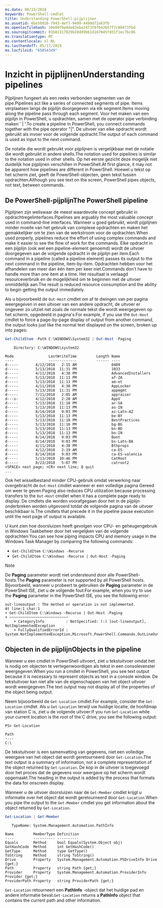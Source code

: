 ```yaml
---
ms.date: 08/23/2018
keywords: PowerShell-cmdlet
title: Understanding PowerShell-pijplijnen
ms.assetid: 6be50926-7943-4ef7-9499-4490d72a63fb
ms.openlocfilehash: 10e09fbe8de83eba2473f8f042657f7c80473fbd
ms.sourcegitcommit: 01b81317029b28dd9b61d167045fd31f1ec7bc06
ms.translationtype: MT
ms.contentlocale: nl-NL
ms.lasthandoff: 05/17/2019
ms.locfileid: "65854349"
---
```

# <a name="understanding-pipelines"></a><span data-ttu-id="be535-103">Inzicht in pijplijnen</span><span class="sxs-lookup"><span data-stu-id="be535-103">Understanding pipelines</span></span>

<span data-ttu-id="be535-104">Pijplijnen fungeert als een reeks verbonden segmenten van de pipe.</span><span class="sxs-lookup"><span data-stu-id="be535-104">Pipelines act like a series of connected segments of pipe.</span></span> <span data-ttu-id="be535-105">Items verplaatsen langs de pijplijn doorgegeven via elk segment.</span><span class="sxs-lookup"><span data-stu-id="be535-105">Items moving along the pipeline pass through each segment.</span></span> <span data-ttu-id="be535-106">Voor het maken van een pijplijn in PowerShell, u opdrachten, samen met de operator pipe verbinding maken ' | '.</span><span class="sxs-lookup"><span data-stu-id="be535-106">To create a pipeline in PowerShell, you connect commands together with the pipe operator "|".</span></span> <span data-ttu-id="be535-107">De uitvoer van elke opdracht wordt gebruikt als invoer voor de volgende opdracht.</span><span class="sxs-lookup"><span data-stu-id="be535-107">The output of each command is used as input to the next command.</span></span>

<span data-ttu-id="be535-108">De notatie die wordt gebruikt voor pijplijnen is vergelijkbaar met de notatie die wordt gebruikt in andere shells.</span><span class="sxs-lookup"><span data-stu-id="be535-108">The notation used for pipelines is similar to the notation used in other shells.</span></span> <span data-ttu-id="be535-109">Op het eerste gezicht deze mogelijk niet duidelijk hoe pijplijnen verschillen in PowerShell.</span><span class="sxs-lookup"><span data-stu-id="be535-109">At first glance, it may not be apparent how pipelines are different in PowerShell.</span></span> <span data-ttu-id="be535-110">Hoewel u tekst op het scherm ziet, geeft de PowerShell-objecten, geen tekst tussen opdrachten.</span><span class="sxs-lookup"><span data-stu-id="be535-110">Although you see text on the screen, PowerShell pipes objects, not text, between commands.</span></span>

## <a name="the-powershell-pipeline"></a><span data-ttu-id="be535-111">De PowerShell-pijplijn</span><span class="sxs-lookup"><span data-stu-id="be535-111">The PowerShell pipeline</span></span>

<span data-ttu-id="be535-112">Pijplijnen zijn weliswaar de meest waardevolle concept gebruikt in opdrachtregelinterfaces.</span><span class="sxs-lookup"><span data-stu-id="be535-112">Pipelines are arguably the most valuable concept used in command-line interfaces.</span></span> <span data-ttu-id="be535-113">Wanneer u goed gebruikt, wordt pijplijnen minder moeite van het gebruik van complexe opdrachten en maken het gemakkelijker om te zien van de werkstroom voor de opdrachten.</span><span class="sxs-lookup"><span data-stu-id="be535-113">When used properly, pipelines reduce the effort of using complex commands and make it easier to see the flow of work for the commands.</span></span> <span data-ttu-id="be535-114">Elke opdracht in een pijplijn (ook wel een pipeline-element genoemd) wordt de uitvoer doorgegeven aan de volgende opdracht in de pijplijn per item.</span><span class="sxs-lookup"><span data-stu-id="be535-114">Each command in a pipeline (called a pipeline element) passes its output to the next command in the pipeline, item-by-item.</span></span> <span data-ttu-id="be535-115">Opdrachten hebben voor het afhandelen van meer dan één item per keer niet.</span><span class="sxs-lookup"><span data-stu-id="be535-115">Commands don't have to handle more than one item at a time.</span></span> <span data-ttu-id="be535-116">Het resultaat is verlaagd resourceverbruik en de mogelijkheid om te beginnen met de uitvoer onmiddellijk aan.</span><span class="sxs-lookup"><span data-stu-id="be535-116">The result is reduced resource consumption and the ability to begin getting the output immediately.</span></span>

<span data-ttu-id="be535-117">Als u bijvoorbeeld de `Out-Host` cmdlet om af te dwingen van per pagina weergegeven in een uitvoer van een andere opdracht, de uitvoer er ongeveer zo uitziet net zoals de normale tekst die wordt weergegeven op het scherm, opgedeeld in pagina's:</span><span class="sxs-lookup"><span data-stu-id="be535-117">For example, if you use the `Out-Host` cmdlet to force a page-by-page display of output from another command, the output looks just like the normal text displayed on the screen, broken up into pages:</span></span>

```powershell
Get-ChildItem -Path C:\WINDOWS\System32 | Out-Host -Paging
```

```Output
    Directory: C:\WINDOWS\system32

Mode                LastWriteTime         Length Name
----                -------------         ------ ----
d-----        4/12/2018   2:15 AM                0409
d-----        5/13/2018  11:31 PM                1033
d-----        4/11/2018   4:38 PM                AdvancedInstallers
d-----        5/13/2018  11:13 PM                af-ZA
d-----        5/13/2018  11:13 PM                am-et
d-----        4/11/2018   4:38 PM                AppLocker
d-----        5/13/2018  11:31 PM                appmgmt
d-----        7/11/2018   2:05 AM                appraiser
d---s-        4/12/2018   2:20 AM                AppV
d-----        5/13/2018  11:10 PM                ar-SA
d-----        5/13/2018  11:13 PM                as-IN
d-----        8/14/2018   9:03 PM                az-Latn-AZ
d-----        5/13/2018  11:13 PM                be-BY
d-----        5/13/2018  11:10 PM                BestPractices
d-----        5/13/2018  11:10 PM                bg-BG
d-----        5/13/2018  11:13 PM                bn-BD
d-----        5/13/2018  11:13 PM                bn-IN
d-----        8/14/2018   9:03 PM                Boot
d-----        8/14/2018   9:03 PM                bs-Latn-BA
d-----        4/11/2018   4:38 PM                Bthprops
d-----        4/12/2018   2:19 AM                ca-ES
d-----        8/14/2018   9:03 PM                ca-ES-valencia
d-----        5/13/2018  10:46 PM                CatRoot
d-----        8/23/2018   5:07 PM                catroot2
<SPACE> next page; <CR> next line; Q quit
...
```

<span data-ttu-id="be535-118">Ook het wisselbestand minder CPU-gebruik omdat verwerking naar overgebracht de `Out-Host` cmdlet wanneer er een volledige pagina Gereed om weer te geven.</span><span class="sxs-lookup"><span data-stu-id="be535-118">Paging also reduces CPU utilization because processing transfers to the `Out-Host` cmdlet when it has a complete page ready to display.</span></span> <span data-ttu-id="be535-119">De cmdlets die worden voorafgegaan door het in de pijplijn onderbreken worden uitgevoerd totdat de volgende pagina van de uitvoer beschikbaar is.</span><span class="sxs-lookup"><span data-stu-id="be535-119">The cmdlets that precede it in the pipeline pause execution until the next page of output is available.</span></span>

<span data-ttu-id="be535-120">U kunt zien hoe doorsluizen heeft gevolgen voor CPU- en geheugengebruik in Windows Taakbeheer door het vergelijken van de volgende opdrachten:</span><span class="sxs-lookup"><span data-stu-id="be535-120">You can see how piping impacts CPU and memory usage in the Windows Task Manager by comparing the following commands:</span></span>

- `Get-ChildItem C:\Windows -Recurse`
- `Get-ChildItem C:\Windows -Recurse | Out-Host -Paging`

> [!NOTE]
> <span data-ttu-id="be535-121">De **Paging** parameter wordt niet ondersteund door alle PowerShell-hosts.</span><span class="sxs-lookup"><span data-stu-id="be535-121">The **Paging** parameter is not supported by all PowerShell hosts.</span></span> <span data-ttu-id="be535-122">Bijvoorbeeld, wanneer u probeert te gebruiken de **Paging** parameter in de PowerShell ISE, ziet u de volgende fout:</span><span class="sxs-lookup"><span data-stu-id="be535-122">For example, when you try to use the **Paging** parameter in the PowerShell ISE, you see the following error:</span></span>
>
> ```Output
> out-lineoutput : The method or operation is not implemented.
> At line:1 char:1
> + Get-ChildItem C:\Windows -Recurse | Out-Host -Paging
> + ~~~~~~~~~~~~~~~~~~~~~~~~~~~
>     + CategoryInfo          : NotSpecified: (:) [out-lineoutput], NotImplementedException
>     + FullyQualifiedErrorId : System.NotImplementedException,Microsoft.PowerShell.Commands.OutLineOutputCommand
> ```

## <a name="objects-in-the-pipeline"></a><span data-ttu-id="be535-123">Objecten in de pijplijn</span><span class="sxs-lookup"><span data-stu-id="be535-123">Objects in the pipeline</span></span>

<span data-ttu-id="be535-124">Wanneer u een cmdlet in PowerShell uitvoert, ziet u tekstuitvoer omdat het is nodig om objecten te vertegenwoordigen als tekst in een consolevenster weergegeven.</span><span class="sxs-lookup"><span data-stu-id="be535-124">When you run a cmdlet in PowerShell, you see text output because it is necessary to represent objects as text in a console window.</span></span> <span data-ttu-id="be535-125">De tekstuitvoer kan niet alle van de eigenschappen van het object uitvoer wordt weergegeven.</span><span class="sxs-lookup"><span data-stu-id="be535-125">The text output may not display all of the properties of the object being output.</span></span>

<span data-ttu-id="be535-126">Neem bijvoorbeeld de `Get-Location` cmdlet.</span><span class="sxs-lookup"><span data-stu-id="be535-126">For example, consider the `Get-Location` cmdlet.</span></span> <span data-ttu-id="be535-127">Als u `Get-Location` terwijl uw huidige locatie, de hoofdmap van station C is, ziet u de volgende uitvoer:</span><span class="sxs-lookup"><span data-stu-id="be535-127">If you run `Get-Location` while your current location is the root of the C drive, you see the following output:</span></span>

```
PS> Get-Location

Path
----
C:\
```

<span data-ttu-id="be535-128">De tekstuitvoer is een samenvatting van gegevens, niet een volledige weergave van het object dat wordt geretourneerd door `Get-Location`.</span><span class="sxs-lookup"><span data-stu-id="be535-128">The text output is a summary of information, not a complete representation of the object returned by `Get-Location`.</span></span> <span data-ttu-id="be535-129">De kop in de uitvoer is toegevoegd door het proces dat de gegevens voor weergave op het scherm wordt opgemaakt.</span><span class="sxs-lookup"><span data-stu-id="be535-129">The heading in the output is added by the process that formats the data for onscreen display.</span></span>

<span data-ttu-id="be535-130">Wanneer u de uitvoer doorsluizen naar de `Get-Member` cmdlet krijgt u informatie over het object dat wordt geretourneerd door `Get-Location`.</span><span class="sxs-lookup"><span data-stu-id="be535-130">When you pipe the output to the `Get-Member` cmdlet you get information about the object returned by `Get-Location`.</span></span>

```powershell
Get-Location | Get-Member
```

```Output
   TypeName: System.Management.Automation.PathInfo

Name         MemberType Definition
----         ---------- ----------
Equals       Method     bool Equals(System.Object obj)
GetHashCode  Method     int GetHashCode()
GetType      Method     type GetType()
ToString     Method     string ToString()
Drive        Property   System.Management.Automation.PSDriveInfo Drive {get;}
Path         Property   string Path {get;}
Provider     Property   System.Management.Automation.ProviderInfo Provider {get;}
ProviderPath Property   string ProviderPath {get;}
```

<span data-ttu-id="be535-131">`Get-Location` retourneert een **PathInfo** -object dat het huidige pad en andere informatie bevat.</span><span class="sxs-lookup"><span data-stu-id="be535-131">`Get-Location` returns a **PathInfo** object that contains the current path and other information.</span></span>
